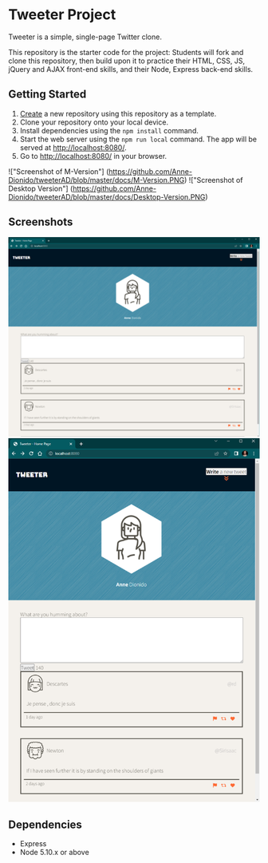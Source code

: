 # Tweeter Project

Tweeter is a simple, single-page Twitter clone.

This repository is the starter code for the project: Students will fork and clone this repository, then build upon it to practice their HTML, CSS, JS, jQuery and AJAX front-end skills, and their Node, Express back-end skills.

## Getting Started

1. [Create](https://docs.github.com/en/repositories/creating-and-managing-repositories/creating-a-repository-from-a-template) a new repository using this repository as a template.
2. Clone your repository onto your local device.
3. Install dependencies using the `npm install` command.
3. Start the web server using the `npm run local` command. The app will be served at <http://localhost:8080/>.
4. Go to <http://localhost:8080/> in your browser.

!["Screenshot of M-Version"] (https://github.com/Anne-Dionido/tweeterAD/blob/master/docs/M-Version.PNG)
!["Screenshot of Desktop Version"] (https://github.com/Anne-Dionido/tweeterAD/blob/master/docs/Desktop-Version.PNG)
## Screenshots

!["Screenshot of M-Version"](https://github.com/Anne-Dionido/tweeterAD/blob/master/docs/Desktop-Version.PNG?raw=true)
!["Screenshot of Desktop Version"](https://github.com/Anne-Dionido/tweeterAD/blob/master/docs/M-Version.PNG?raw=true)

## Dependencies

- Express
- Node 5.10.x or above

